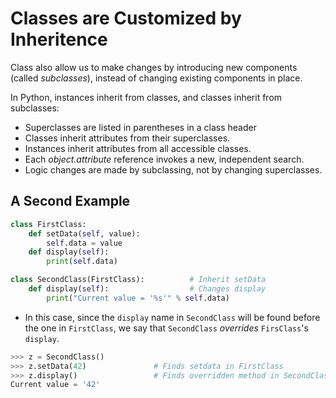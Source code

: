 # Classes are Customized by Inheritence

Class also allow us to make changes by introducing new components (called *subclasses*), instead of changing existing components in place.

In Python, instances inherit from classes, and classes inherit from subclasses:

- Superclasses are listed in parentheses in a class header
- Classes inherit attributes from their superclasses.
- Instances inherit attributes from all accessible classes.
- Each *object.attribute* reference invokes a new, independent search.
- Logic changes are made by subclassing, not by changing superclasses.

## A Second Example


```py
class FirstClass:
    def setData(self, value):
        self.data = value
    def display(self):
        print(self.data) 

class SecondClass(FirstClass):          # Inherit setData
    def display(self):                  # Changes display
        print("Current value = '%s'" % self.data)
```

- In this case, since  the `display` name in `SecondClass` will be found before the one  in `FirstClass`, we say that `SecondClass` *overrides*  `FirsClass`'s `display`.

```py
>>> z = SecondClass()
>>> z.setData(42)               # Finds setdata in FirstClass
>>> z.display()                 # Finds overridden method in SecondClass
Current value = '42'
```